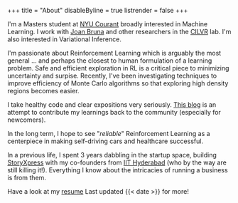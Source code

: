 +++
title = "About"
disableByline = true
listrender = false
+++

I'm a Masters student at [NYU Courant](https://cs.nyu.edu) broadly interested
in Machine Learning. I work with [Joan Bruna](https://cims.nyu.edu/~bruna/)
and other researchers in the [CILVR](https://wp.nyu.edu/cilvr/) lab. I'm also
interested in Variational Inference.

I'm passionate about Reinforcement Learning which is arguably the most general 
<d-footnote>... and perhaps the closest to human</d-footnote> formulation of a
learning problem. Safe and efficient exploration in RL is a critical piece 
to minimizing uncertainty and surpise. Recently, I've been investigating 
techniques to improve efficiency of Monte Carlo algorithms so that exploring 
high density regions becomes easier.

I take healthy code and clear expositions very seriously. [This blog](/) is an
attempt to contribute my learnings back to the community (especially for newcomers).

In the long term, I hope to see "*reliable*" Reinforcement Learning as a
centerpiece in making self-driving cars and healthcare successful.

In a previous life, I spent 3 years dabbling in the startup space, 
building [StoryXpress](https://storyxpress.co/) with my
co-founders from [IIT Hyderabad](https://www.iith.ac.in/)
(who by the way are still killing it!). Everything I know about the
intricacies of running a business is from them.

Have a look at my [resume](/files/resume.pdf)
<d-footnote>Last updated {{< date >}}</d-footnote> for more!
